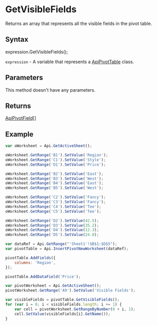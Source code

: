 # GetVisibleFields

Returns an array that represents all the visible fields in the pivot table.

## Syntax

expression.GetVisibleFields();

`expression` - A variable that represents a [ApiPivotTable](../ApiPivotTable.md) class.

## Parameters

This method doesn't have any parameters.

## Returns

[ApiPivotField[]](../../ApiPivotField/ApiPivotField.md)

## Example



```javascript
var oWorksheet = Api.GetActiveSheet();

oWorksheet.GetRange('B1').SetValue('Region');
oWorksheet.GetRange('C1').SetValue('Style');
oWorksheet.GetRange('D1').SetValue('Price');

oWorksheet.GetRange('B2').SetValue('East');
oWorksheet.GetRange('B3').SetValue('West');
oWorksheet.GetRange('B4').SetValue('East');
oWorksheet.GetRange('B5').SetValue('West');

oWorksheet.GetRange('C2').SetValue('Fancy');
oWorksheet.GetRange('C3').SetValue('Fancy');
oWorksheet.GetRange('C4').SetValue('Tee');
oWorksheet.GetRange('C5').SetValue('Tee');

oWorksheet.GetRange('D2').SetValue(42.5);
oWorksheet.GetRange('D3').SetValue(35.2);
oWorksheet.GetRange('D4').SetValue(12.3);
oWorksheet.GetRange('D5').SetValue(24.8);

var dataRef = Api.GetRange("'Sheet1'!$B$1:$D$5");
var pivotTable = Api.InsertPivotNewWorksheet(dataRef);

pivotTable.AddFields({
	columns: 'Region',
});

pivotTable.AddDataField('Price');

var pivotWorksheet = Api.GetActiveSheet();
pivotWorksheet.GetRange('A9').SetValue('Visible Fields');

var visibleFields = pivotTable.GetVisibleFields();
for (var i = 0; i < visibleFields.length; i += 1) {
	var cell = pivotWorksheet.GetRangeByNumber(8 + i, 1);
	cell.SetValue(visibleFields[i].GetName());
}

```
